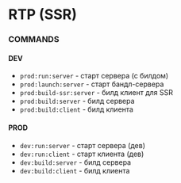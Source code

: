 # RTP (SSR)

### COMMANDS

#### DEV
* `prod:run:server` - старт сервера (с билдом)
* `prod:launch:server` - старт бандл-сервера
* `prod:build-ssr:server` - билд клиент для SSR
* `prod:build:server` - билд сервера
* `prod:build:client` - билд клиента


#### PROD

* `dev:run:server` - старт сервера (дев)
* `dev:run:client` - старт клиента (дев)
* `dev:build:server` - билд сервера
* `dev:build:client` - билд клиента


